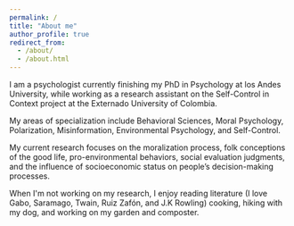 ```yaml
---
permalink: /
title: "About me"
author_profile: true
redirect_from: 
  - /about/
  - /about.html
---
```

I am a psychologist currently finishing my PhD in Psychology at los Andes University, while working as a research assistant on the Self-Control in Context project at the Externado University of Colombia.

My areas of specialization include Behavioral Sciences, Moral Psychology, Polarization, Misinformation, Environmental Psychology, and Self-Control.

My current research focuses on the moralization process, folk conceptions of the good life, pro-environmental behaviors, social evaluation judgments, and the influence of socioeconomic status on people’s decision-making processes.

When I'm not working on my research, I enjoy reading literature (I love Gabo, Saramago, Twain, Ruiz Zafón, and J.K Rowling) cooking, hiking with my dog, and working on my garden and composter.